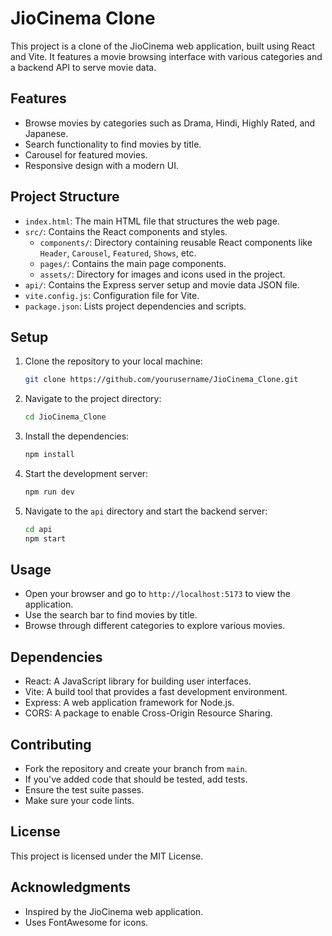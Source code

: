 # JioCinema Clone

This project is a clone of the JioCinema web application, built using React and Vite. It features a movie browsing interface with various categories and a backend API to serve movie data.

## Features

- Browse movies by categories such as Drama, Hindi, Highly Rated, and Japanese.
- Search functionality to find movies by title.
- Carousel for featured movies.
- Responsive design with a modern UI.

## Project Structure

- `index.html`: The main HTML file that structures the web page.
- `src/`: Contains the React components and styles.
  - `components/`: Directory containing reusable React components like `Header`, `Carousel`, `Featured`, `Shows`, etc.
  - `pages/`: Contains the main page components.
  - `assets/`: Directory for images and icons used in the project.
- `api/`: Contains the Express server setup and movie data JSON file.
- `vite.config.js`: Configuration file for Vite.
- `package.json`: Lists project dependencies and scripts.

## Setup

1. Clone the repository to your local machine:
   ```bash
   git clone https://github.com/yourusername/JioCinema_Clone.git
   ```
2. Navigate to the project directory:
   ```bash
   cd JioCinema_Clone
   ```
3. Install the dependencies:
   ```bash
   npm install
   ```
4. Start the development server:
   ```bash
   npm run dev
   ```
5. Navigate to the `api` directory and start the backend server:
   ```bash
   cd api
   npm start
   ```

## Usage

- Open your browser and go to `http://localhost:5173` to view the application.
- Use the search bar to find movies by title.
- Browse through different categories to explore various movies.

## Dependencies

- React: A JavaScript library for building user interfaces.
- Vite: A build tool that provides a fast development environment.
- Express: A web application framework for Node.js.
- CORS: A package to enable Cross-Origin Resource Sharing.

## Contributing

- Fork the repository and create your branch from `main`.
- If you've added code that should be tested, add tests.
- Ensure the test suite passes.
- Make sure your code lints.

## License

This project is licensed under the MIT License.

## Acknowledgments

- Inspired by the JioCinema web application.
- Uses FontAwesome for icons.
